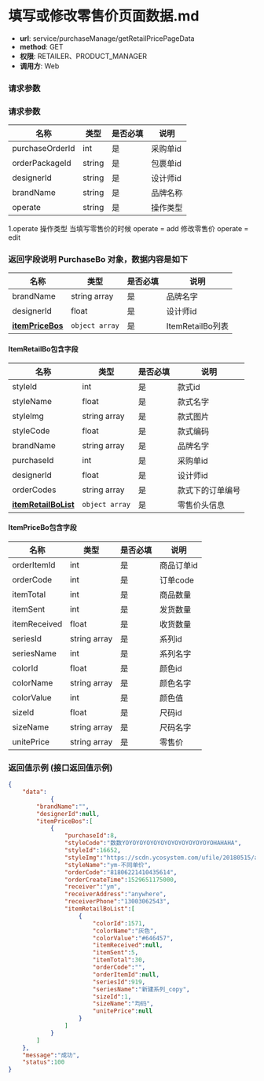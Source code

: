 填写或修改零售价页面数据.md
=======

- **url**: service/purchaseManage/getRetailPricePageData
- **method**: GET
- **权限**: RETAILER、PRODUCT_MANAGER
- **调用方**: Web

### 请求参数

### 请求参数
|          名称         |      类型      | 是否必填 |   说明   |
|-----------------------|----------------|----------|----------|
| purchaseOrderId       | int            | 是       |采购单id |
| orderPackageId        | string         | 是       | 包裹单id |
| designerId            | string         | 是       | 设计师id |
| brandName             | string         | 是       | 品牌名称 |
| operate               | string         | 是       | 操作类型|

1.operate  操作类型 当填写零售价的时候 operate = add 修改零售价 operate = edit

### 返回字段说明 PurchaseBo 对象，数据内容是如下

|         名称         |      类型      | 是否必填 |       说明       |
|---------------------|----------------|----------|------------------|
| brandName           | string array   | 是       | 品牌名字         |
| designerId          | float          | 是       | 设计师id       |
|**[itemPriceBos](#ItemRetailBo)**| `object array` |是| ItemRetailBo列表|

#### ItemRetailBo包含字段
|         名称        |      类型      | 是否必填 |       说明       |
|---------------------|----------------|----------|------------------|
| styleId             | int            | 是       | 款式id           |
| styleName           | float          | 是       | 款式名字       |
| styleImg            | string array   | 是       | 款式图片 |
| styleCode           | float          | 是       | 款式编码       |
| brandName           | string array   | 是       | 品牌名字 |
| purchaseId          | int            | 是       | 采购单id        |
| designerId          | float          | 是       | 设计师id       |
| orderCodes          | string array   | 是       | 款式下的订单编号 |
| **[itemRetailBoList](#ItemPriceBo)**|`object array`|是|零售价头信息  |

#### ItemPriceBo包含字段

|    名称    |     类型     | 是否必填 |    说明    |
|-------------------|----------------|----------|------------|
| orderItemId       | int            | 是       | 商品订单id     |
| orderCode         | int            | 是       | 订单code     |
| itemTotal         | int            | 是       | 商品数量   |
| itemSent          | int            | 是       | 发货数量           |
| itemReceived      | float          | 是       | 收货数量       |
| seriesId          | string array   | 是       | 系列id  |
| seriesName        | int            | 是       | 系列名字           |
| colorId           | float          | 是       | 颜色id       |
| colorName         | string array   | 是       | 颜色名字 |
| colorValue        | int            | 是       | 颜色值           |
| sizeId            | float          | 是       | 尺码id       |
| sizeName          | string array   | 是       | 尺码名字 |
| unitePrice        | string array   | 是       | 零售价 |

### 返回值示例 (接口返回值示例)

```json
{
    "data":
            {
        "brandName":"",
        "designerId":null,
        "itemPriceBos":[
            {
                "purchaseId":8,
                "styleCode":"数数YOYOYOYOYOYOYOYOYOYOYOYOYOHAHAHA",
                "styleId":16652,
                "styleImg":"https://scdn.ycosystem.com/ufile/20180515/aea76fe115be41af832ad9444527caa9",
                "styleName":"ym-不同单价",
                "orderCode":"81806221410435614",
                "orderCreateTime":1529651175000,
                "receiver":"ym",
                "receiverAddress":"anywhere",
                "receiverPhone":"13003062543",
                "itemRetailBoList":[
                    {
                        "colorId":1571,
                        "colorName":"灰色",
                        "colorValue":"#646457",
                        "itemReceived":null,
                        "itemSent":5,
                        "itemTotal":30,
                        "orderCode":"",
                        "orderItemId":null,
                        "seriesId":919,
                        "seriesName":"新建系列_copy",
                        "sizeId":1,
                        "sizeName":"均码",
                        "unitePrice":null
                    }
                ]
            }
        ]
    },
    "message":"成功",
    "status":100
}
```